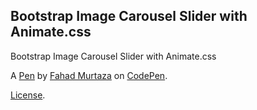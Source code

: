 Bootstrap Image Carousel Slider with Animate.css
------------------------------------------------
Bootstrap Image Carousel Slider with Animate.css

A [Pen](https://codepen.io/fahdi/pen/qxZZoP) by [Fahad Murtaza](https://codepen.io/fahdi) on [CodePen](https://codepen.io).

[License](https://codepen.io/fahdi/pen/qxZZoP/license).